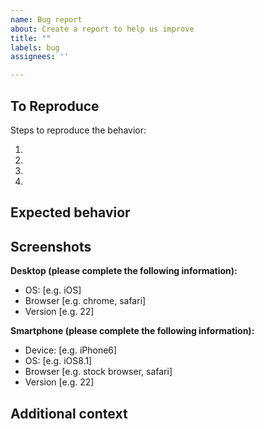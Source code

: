 ```yaml
---
name: Bug report
about: Create a report to help us improve
title: ""
labels: bug
assignees: ''

---
```


<!-- A clear and concise description of what the bug is. -->

## To Reproduce

Steps to reproduce the behavior:

1. <!-- Go to '...' -->
2. <!-- Click on '...' -->
3. <!-- Scroll down to '...' -->
4. <!-- See error -->

## Expected behavior
<!-- A clear and concise description of what you expected to happen. -->

## Screenshots
<!-- If applicable, add screenshots to help explain your problem. -->

**Desktop (please complete the following information):**

- OS: [e.g. iOS]
- Browser [e.g. chrome, safari]
- Version [e.g. 22]

**Smartphone (please complete the following information):**

- Device: [e.g. iPhone6]
- OS: [e.g. iOS8.1]
- Browser [e.g. stock browser, safari]
- Version [e.g. 22]

## Additional context
<!-- Add any other context about the problem here. -->
